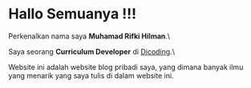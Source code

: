 # Hallo Semuanya !!!

Perkenalkan nama saya **Muhamad Rifki Hilman**.\

Saya seorang **Curriculum Developer** di [Dicoding](https://www.dicoding.com/).\

Website ini adalah website blog pribadi saya, yang dimana banyak ilmu yang menarik yang saya tulis di dalam website ini.
